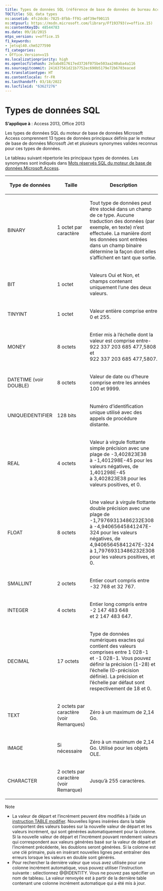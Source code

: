 ```yaml
---
title: Types de données SQL (référence de base de données de bureau Access)
TOCTitle: SQL data types
ms:assetid: 4fc2dc8c-7825-8fbb-ff91-a0f39ef90115
ms:mtpsurl: https://msdn.microsoft.com/library/Ff193793(v=office.15)
ms:contentKeyID: 48544783
ms.date: 09/18/2015
mtps_version: v=office.15
f1_keywords:
- jetsql40.chm5277590
f1_categories:
- Office.Version=v15
ms.localizationpriority: high
ms.openlocfilehash: 2e5abd817617ed3726f075be503aa240aba4a116
ms.sourcegitcommit: 241637561d21b7752ec690b5179e72b6703eaced
ms.translationtype: HT
ms.contentlocale: fr-FR
ms.lasthandoff: 03/18/2022
ms.locfileid: "63627276"
---
```

# <a name="sql-data-types"></a>Types de données SQL

**S’applique à** : Access 2013, Office 2013

Les types de données SQL du moteur de base de données Microsoft Access comprennent 13 types de données principaux définis par le moteur de base de données Microsoft Jet et plusieurs synonymes valides reconnus pour ces types de données.

Le tableau suivant répertorie les principaux types de données. Les synonymes sont indiqués dans [Mots réservés SQL du moteur de base de données Microsoft Access](sql-reserved-words.md).

<table>
<colgroup>
<col />
<col />
<col />
</colgroup>
<thead>
<tr class="header">
<th><p>Type de données</p></th>
<th><p>Taille</p></th>
<th><p>Description</p></th>
</tr>
</thead>
<tbody>
<tr class="odd">
<td><p>BINARY</p></td>
<td><p>1 octet par caractère</p></td>
<td><p>Tout type de données peut être stocké dans un champ de ce type. Aucune traduction des données (par exemple, en texte) n’est effectuée. La manière dont les données sont entrées dans un champ binaire détermine la façon dont elles s’affichent en tant que sortie.</p></td>
</tr>
<tr class="even">
<td><p>BIT</p></td>
<td><p>1 octet</p></td>
<td><p>Valeurs Oui et Non, et champs contenant uniquement l’une des deux valeurs.</p></td>
</tr>
<tr class="odd">
<td><p>TINYINT</p></td>
<td><p>1 octet</p></td>
<td><p>Valeur entière comprise entre 0 et 255.</p></td>
</tr>
<tr class="even">
<td><p>MONEY</p></td>
<td><p>8 octets</p></td>
<td><p>Entier mis à l’échelle dont la valeur est comprise entre-922 337 203 685 477,5808 et 922 337 203 685 477,5807.</p></td>
</tr>
<tr class="odd">
<td><p>DATETIME (voir DOUBLE)</p></td>
<td><p>8 octets</p></td>
<td><p>Valeur de date ou d’heure comprise entre les années 100 et 9999.</p></td>
</tr>
<tr class="even">
<td><p>UNIQUEIDENTIFIER</p></td>
<td><p>128 bits</p></td>
<td><p>Numéro d’identification unique utilisé avec des appels de procédure distante.</p></td>
</tr>
<tr class="odd">
<td><p>REAL</p></td>
<td><p>4 octets</p></td>
<td><p>Valeur à virgule flottante simple précision avec une plage de -3,402823E38 à -1,401298E-45 pour les valeurs négatives, de 1,401298E-45 à 3,402823E38 pour les valeurs positives, et 0.</p></td>
</tr>
<tr class="even">
<td><p>FLOAT</p></td>
<td><p>8 octets</p></td>
<td><p>Une valeur à virgule flottante double précision avec une plage de -1,79769313486232E308 à -4,94065645841247E-324 pour les valeurs négatives, de 4,94065645841247E-324 à 1,79769313486232E308 pour les valeurs positives, et 0.</p></td>
</tr>
<tr class="odd">
<td><p>SMALLINT</p></td>
<td><p>2 octets</p></td>
<td><p>Entier court compris entre -32 768 et 32 767.</p></td>
</tr>
<tr class="even">
<td><p>INTEGER</p></td>
<td><p>4 octets</p></td>
<td><p>Entier long compris entre -2 147 483 648 et 2 147 483 647.</p></td>
</tr>
<tr class="odd">
<td><p>DECIMAL</p></td>
<td><p>17 octets</p></td>
<td><p>Type de données numériques exactes qui contient des valeurs comprises entre 1 028-1 et -1 028-1. Vous pouvez définir la précision (1-28) et l’échelle (0-précision définie). La précision et l’échelle par défaut sont respectivement de 18 et 0.</p></td>
</tr>
<tr class="even">
<td><p>TEXT</p></td>
<td><p>2 octets par caractère (voir Remarques)</p></td>
<td><p>Zéro à un maximum de 2,14 Go.</p></td>
</tr>
<tr class="odd">
<td><p>IMAGE</p></td>
<td><p>Si nécessaire</p></td>
<td><p>Zéro à un maximum de 2,14 Go. Utilisé pour les objets OLE.</p></td>
</tr>
<tr class="even">
<td><p>CHARACTER</p></td>
<td><p>2 octets par caractère (voir Remarque)</p></td>
<td><p>Jusqu’à 255 caractères.</p></td>
</tr>
</tbody>
</table>

> [!NOTE]
> - La valeur de départ et l’incrément peuvent être modifiés à l’aide un [instruction TABLE modifier](alter-table-statement-microsoft-access-sql.md). Nouvelles lignes insérées dans la table comportent des valeurs basées sur la nouvelle valeur de départ et les valeurs incrément, qui sont générées automatiquement pour la colonne. Si la nouvelle valeur de départ et l’incrément pouvant rendement valeurs qui correspondent aux valeurs générées basé sur la valeur de départ et l’incrément précédente, les doublons seront générées. Si la colonne est une clé primaire, puis en insérant nouvelles lignes peut entraîner des erreurs lorsque les valeurs en double sont générés.
> - Pour rechercher la dernière valeur que vous avez utilisée pour une colonne incrément automatique, vous pouvez utiliser l’instruction suivante : sélectionnez @@IDENTITY. Vous ne pouvez pas spécifier un nom de tableau. La valeur renvoyée est à partir de la dernière table contenant une colonne incrément automatique qui a été mis à jour.
